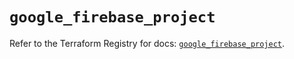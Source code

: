 # `google_firebase_project`

Refer to the Terraform Registry for docs: [`google_firebase_project`](https://registry.terraform.io/providers/hashicorp/google-beta/6.4.0/docs/resources/google_firebase_project).
